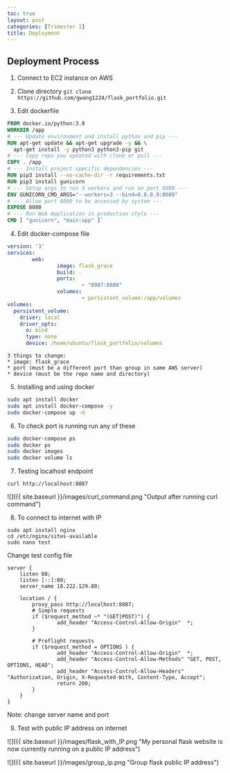 ```yaml
---
toc: true
layout: post
categories: [Trimester 1]
title: Deployment
---
```


## Deployment Process
1. Connect to EC2 instance on AWS

2. Clone directory
`git clone https://github.com/gwang1224/flask_portfolio.git`

3. Edit dockerfile
```dockerfile
FROM docker.io/python:3.9
WORKDIR /app
# --- Update environment and install python and pip ---
RUN apt-get update && apt-get upgrade -y && \
  apt-get install -y python3 python3-pip git
# --- Copy repo you updated with clone or pull ---
COPY . /app
# --- Install project specific dependencies ---
RUN pip3 install --no-cache-dir -r requirements.txt
RUN pip3 install gunicorn
# --- Setup args to run 3 workers and run on port 8080 ---
ENV GUNICORN_CMD_ARGS="--workers=3 --bind=0.0.0.0:8080"
# --- Allow port 8080 to be accessed by system ---
EXPOSE 8080
# --- Run Web Application in production style ---
CMD [ "gunicorn", "main:app" ]`
```

4. Edit docker-compose file
```yml
version: '3'
services:
        web:
                image: flask_grace
                build: .
                ports:
                        - "8087:8080"
                volumes:
                        - persistent_volume:/app/volumes
volumes:
  persistent_volume:
    driver: local
    driver_opts:
      o: bind
      type: none
      device: /home/ubuntu/flask_portfolio/volumes
```
    3 things to change:
    * image: flask_grace
    * port (must be a different port than group in same AWS server)
    * device (must be the repo name and directory)

5. Installing and using docker
```bash
sudo apt install docker
sudo apt install docker-compose -y
sudo docker-compose up -d
```

6. To check port is running run any of these
```bash
sudo docker-compose ps
sudo docker ps
sudo docker images
sudo docker volume ls
```

7. Testing localhost endpoint
```
curl http://localhost:8087
```

![]({{ site.baseurl }}/images/curl_command.png "Output after running curl command")

8. To connect to internet with IP
```
sudo apt install nginx
cd /etc/nginx/sites-available
sudo nano test
```
Change test config file
```
server {
    listen 80;
    listen [::]:80;
    server_name 18.222.129.80;

    location / {
        proxy_pass http://localhost:8087;
        # Simple requests
        if ($request_method ~* "(GET|POST)") {
                add_header "Access-Control-Allow-Origin"  *;
        }

        # Preflight requests
        if ($request_method = OPTIONS ) {
                add_header "Access-Control-Allow-Origin"  *;
                add_header "Access-Control-Allow-Methods" "GET, POST, OPTIONS, HEAD";
                add_header "Access-Control-Allow-Headers" "Authorization, Origin, X-Requested-With, Content-Type, Accept";
                return 200;
        }
    }
}
```
Note: change server name and port

9. Test with public IP address on internet

![]({{ site.baseurl }}/images/flask_with_IP.png "My personal flask website is now currently running on a public IP address")

![]({{ site.baseurl }}/images/group_ip.png "Group flask public IP address")

